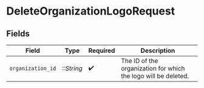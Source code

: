 # DeleteOrganizationLogoRequest


## Fields

| Field                                                          | Type                                                           | Required                                                       | Description                                                    |
| -------------------------------------------------------------- | -------------------------------------------------------------- | -------------------------------------------------------------- | -------------------------------------------------------------- |
| `organization_id`                                              | *::String*                                                     | :heavy_check_mark:                                             | The ID of the organization for which the logo will be deleted. |